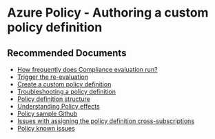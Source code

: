 <properties
    pageTitle="Authoring a custom policy definition"
    description="Authoring a custom policy definition"
    service="microsoft.authorization"
    resource="policyDefinitions"
    authors="robga"
    ms.author="robga"
    displayOrder=""
    selfHelpType="generic"
    supportTopicIds="32730238"
    resourceTags=""
    productPesIds="16456"
    cloudEnvironments="Public, Blackforest, Fairfax, Mooncake, usnat, ussec"
    articleId="30af8025-9c12-4eca-8f53-d39bc87368c2"
    ownershipId="Compute_AzurePolicy"
/>

# Azure Policy - Authoring a custom policy definition

## **Recommended Documents**

* [How frequently does Compliance evaluation run?](https://docs.microsoft.com/azure/governance/policy/how-to/getting-compliance-data#evaluation-triggers)
* [Trigger the re-evaluation](https://docs.microsoft.com/azure/governance/policy/how-to/getting-compliance-data#on-demand-evaluation-scan)
* [Create a custom policy definition](https://docs.microsoft.com/azure/governance/policy/tutorials/create-custom-policy-definition)
* [Troubleshooting a policy definition](https://docs.microsoft.com/azure/governance/policy/how-to/determine-non-compliance)
* [Policy definition structure](https://docs.microsoft.com/azure/governance/policy/concepts/definition-structure)
* [Understanding Policy effects](https://docs.microsoft.com/azure/governance/policy/concepts/effects)
* [Policy sample Github](https://github.com/Azure/azure-policy/tree/master/samples)
* [Issues with assigning the policy definition cross-subscriptions](https://docs.microsoft.com/azure/governance/policy/concepts/definition-structure#definition-location)
* [Policy known issues](https://github.com/Azure/azure-policy#known-issues)